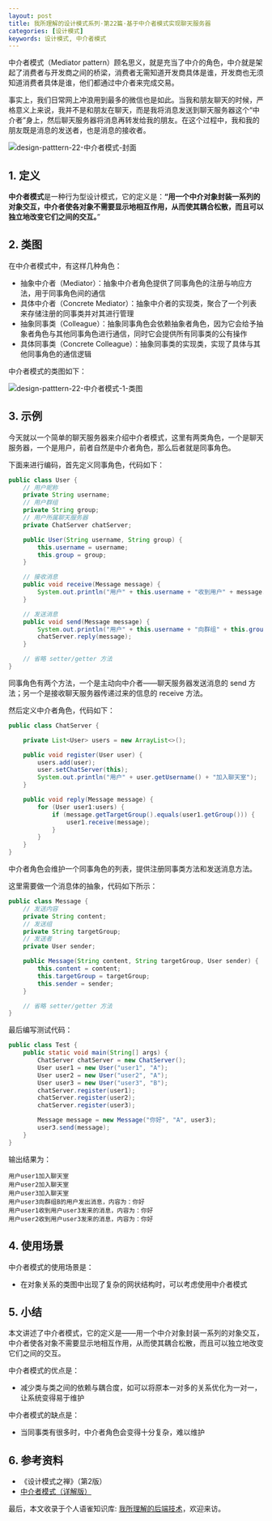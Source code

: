 ```yaml
---
layout: post
title: 我所理解的设计模式系列·第22篇·基于中介者模式实现聊天服务器
categories: [设计模式]
keywords: 设计模式, 中介者模式
---
```




中介者模式（Mediator pattern）顾名思义，就是充当了中介的角色，中介就是架起了消费者与开发商之间的桥梁，消费者无需知道开发商具体是谁，开发商也无须知道消费者具体是谁，他们都通过中介者来完成交易。

事实上，我们日常网上冲浪用到最多的微信也是如此。当我和朋友聊天的时候，严格意义上来说，我并不是和朋友在聊天，而是我将消息发送到聊天服务器这个“中介者”身上，然后聊天服务器将消息再转发给我的朋友。在这个过程中，我和我的朋友既是消息的发送者，也是消息的接收者。

![design-patttern-22-中介者模式-封面](https://cdn.jsdelivr.net/gh/Planeswalker23/image-storage@master/design-pattern/design-patttern-22-中介者模式-封面.png)



## 1. 定义

**中介者模式**是一种行为型设计模式，它的定义是：**“用一个中介对象封装一系列的对象交互，中介者使各对象不需要显示地相互作用，从而使其耦合松散，而且可以独立地改变它们之间的交互。**”



## 2. 类图

在中介者模式中，有这样几种角色：

- 抽象中介者（Mediator）：抽象中介者角色提供了同事角色的注册与响应方法，用于同事角色间的通信
- 具体中介者（Concrete Mediator）：抽象中介者的实现类，聚合了一个列表来存储注册的同事类并对其进行管理
- 抽象同事类（Colleague）：抽象同事角色会依赖抽象者角色，因为它会给予抽象者角色与其他同事角色进行通信，同时它会提供所有同事类的公有操作
- 具体同事类（Concrete Colleague）：抽象同事类的实现类，实现了具体与其他同事角色的通信逻辑

中介者模式的类图如下：

![design-patttern-22-中介者模式-1-类图](https://cdn.jsdelivr.net/gh/Planeswalker23/image-storage@master/design-pattern/design-patttern-22-中介者模式-1-类图.r33sdvoxmg0.png)



## 3. 示例

今天就以一个简单的聊天服务器来介绍中介者模式，这里有两类角色，一个是聊天服务器，一个是用户，前者自然是中介者角色，那么后者就是同事角色。

下面来进行编码，首先定义同事角色，代码如下：

```java
public class User {
    // 用户昵称
    private String username;
    // 用户群组
    private String group;
    // 用户所属聊天服务器
    private ChatServer chatServer;

    public User(String username, String group) {
        this.username = username;
        this.group = group;
    }

    // 接收消息
    public void receive(Message message) {
        System.out.println("用户" + this.username + "收到用户" + message.getSender().getUsername() + "发来的消息，内容为：" + message.getContent());
    }

    // 发送消息
    public void send(Message message) {
        System.out.println("用户" + this.username + "向群组" + this.group + "的用户发出消息，内容为：" + message.getContent());
        chatServer.reply(message);
    }

    // 省略 setter/getter 方法
}
```

同事角色有两个方法，一个是主动向中介者——聊天服务器发送消息的 send 方法；另一个是接收聊天服务器传递过来的信息的 receive 方法。

然后定义中介者角色，代码如下：

```java
public class ChatServer {

    private List<User> users = new ArrayList<>();

    public void register(User user) {
        users.add(user);
        user.setChatServer(this);
        System.out.println("用户" + user.getUsername() + "加入聊天室");
    }

    public void reply(Message message) {
        for (User user1:users) {
            if (message.getTargetGroup().equals(user1.getGroup())) {
                user1.receive(message);
            }
        }
    }
}
```

中介者角色会维护一个同事角色的列表，提供注册同事类方法和发送消息方法。

这里需要做一个消息体的抽象，代码如下所示：

````java
public class Message {
    // 发送内容
    private String content;
    // 发送组
    private String targetGroup;
    // 发送者
    private User sender;

    public Message(String content, String targetGroup, User sender) {
        this.content = content;
        this.targetGroup = targetGroup;
        this.sender = sender;
    }

    // 省略 setter/getter 方法
}
````

最后编写测试代码：

```java
public class Test {
    public static void main(String[] args) {
        ChatServer chatServer = new ChatServer();
        User user1 = new User("user1", "A");
        User user2 = new User("user2", "A");
        User user3 = new User("user3", "B");
        chatServer.register(user1);
        chatServer.register(user2);
        chatServer.register(user3);

        Message message = new Message("你好", "A", user3);
        user3.send(message);
    }
}
```

输出结果为：

```text
用户user1加入聊天室
用户user2加入聊天室
用户user3加入聊天室
用户user3向群组B的用户发出消息，内容为：你好
用户user1收到用户user3发来的消息，内容为：你好
用户user2收到用户user3发来的消息，内容为：你好
```



## 4. 使用场景

中介者模式的使用场景是：

- 在对象关系的类图中出现了复杂的网状结构时，可以考虑使用中介者模式



## 5. 小结

本文讲述了中介者模式，它的定义是——用一个中介对象封装一系列的对象交互，中介者使各对象不需要显示地相互作用，从而使其耦合松散，而且可以独立地改变它们之间的交互。

中介者模式的优点是：

- 减少类与类之间的依赖与耦合度，如可以将原本一对多的关系优化为一对一，让系统变得易于维护


中介者模式的缺点是：

- 当同事类有很多时，中介者角色会变得十分复杂，难以维护



## 6. 参考资料

- 《设计模式之禅》（第2版）
- [中介者模式（详解版）](http://c.biancheng.net/view/1393.html)

最后，本文收录于个人语雀知识库: [我所理解的后端技术](https://www.yuque.com/planeswalker/bankend)，欢迎来访。